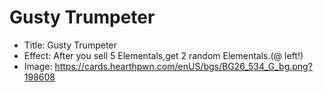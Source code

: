 # Gusty Trumpeter
- Title:  Gusty Trumpeter
- Effect:  After you sell 5 Elementals,get 2 random Elementals.(@ left!)
- Image:  https://cards.hearthpwn.com/enUS/bgs/BG26_534_G_bg.png?198608
